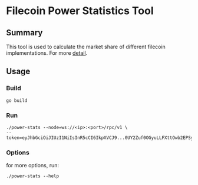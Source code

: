 # Filecoin Power Statistics Tool

## Summary

This tool is used to calculate the market share of different filecoin implementations. For more [detail](./docs/venus-market-share-Census.md).

## Usage

### Build

```shell
go build
```

### Run

```shell
./power-stats --node=ws://<ip>:<port>/rpc/v1 \
--token=eyJhbGciOiJIUzI1NiIsInR5cCI6IkpXVCJ9...0UY2Zuf0OGyuLLFXttOwb2EPSyK1745m2qe41EOCN1Q 
```

### Options

for more options, run:

```shell
./power-stats --help
```
